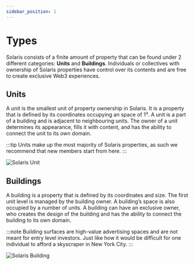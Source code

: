 ```yaml
---
sidebar_position: 1
---
```


# Types

Solaris consists of a finite amount of property that can be
found under 2 different categories: **Units** and **Buildings**.
Individuals or collectives with ownership of Solaris properties have
control over its contents and are free to create exclusive Web3
experiences.

## Units

A unit is the smallest unit of property ownership in Solaris. It is a
property that is defined by its coordinates occupying an space of
1³. A unit is a part of a building and is adjacent to neighbouring
units. The owner of a unit determines its appearance, fills it with
content, and has the ability to connect the unit to its own domain.

:::tip
Units make up the most majority of Solaris properties, as such we recommend
that new members start from here.
:::

![Solaris Unit](/img/solaris-unit.png)


## Buildings

A building is a property that is defined by its coordinates and
size. The first unit level is managed by the building owner. A
building’s space is also occupied by a number of units. A building can have
an exclusive owner, who creates the design of
the building and has the ability to connect the building to its own
domain.

:::note
Building surfaces are high-value advertising spaces and are not meant for
entry level investors. Just like how it would be difficult for one
individual to afford a skyscraper in New York City.
:::

![Solaris Building](/img/solaris-building.png)
